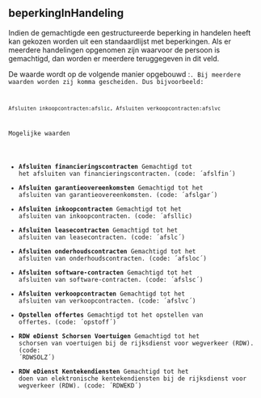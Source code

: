 ## beperkingInHandeling

Indien de gemachtigde een gestructureerde beperking in handelen heeft kan gekozen worden uit een standaardlijst met beperkingen. Als er meerdere handelingen opgenomen zijn waarvoor de persoon is gemachtigd, dan worden er meerdere teruggegeven in dit veld. 

De waarde wordt op de volgende manier opgebouwd <beschrijving van de handeling>:<code van de handeling>. Bij meerdere waarden worden zij komma gescheiden.
Dus bijvoorbeeld:

```Afsluiten inkoopcontracten:afslic, Afsluiten verkoopcontracten:afslvc```

Mogelijke waarden

* **Afsluiten financieringscontracten**	Gemachtigd tot het afsluiten van financieringscontracten. (code: ´afslfin´)
* **Afsluiten garantieovereenkomsten** Gemachtigd tot het afsluiten van garantieovereenkomsten. (code: ´afslgar´)
* **Afsluiten inkoopcontracten** Gemachtigd tot het afsluiten van inkoopcontracten. (code: ´afsllic)
* **Afsluiten leasecontracten** Gemachtigd tot het afsluiten van leasecontracten. (code: ´afslc´)
* **Afsluiten onderhoudscontracten**	Gemachtigd tot het afsluiten van onderhoudscontracten. (code: ´afsloc´)
* **Afsluiten software-contracten**	Gemachtigd tot het afsluiten van software-contracten. (code: ´afslsc´)
* **Afsluiten verkoopcontracten**	Gemachtigd tot het afsluiten van verkoopcontracten. (code: ´afslvc´)
* **Opstellen offertes**	Gemachtigd tot het opstellen van offertes. (code: ´opstoff´)
* **RDW eDienst Schorsen Voertuigen**	Gemachtigd tot het schorsen van voertuigen bij de rijksdienst voor wegverkeer (RDW). (code: ´RDWSOLZ´)
* **RDW eDienst Kentekendiensten**	Gemachtigd tot het doen van elektronische kentekendiensten bij de rijksdienst voor wegverkeer (RDW). (code: ´RDWEKD´)